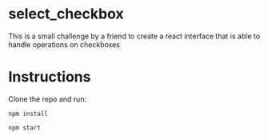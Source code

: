 # select_checkbox
This is a small challenge by a friend to create a react interface that is able to handle operations on checkboxes

# Instructions
Clone the repo and run: 

  `npm install`
  
   `npm start`
   
   

